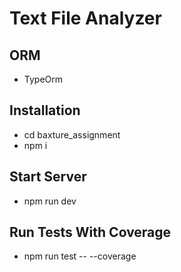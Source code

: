 # Text File Analyzer 

## ORM
- TypeOrm

## Installation
- cd baxture_assignment
- npm i

## Start Server
- npm run dev

## Run Tests With Coverage
- npm run test -- --coverage


